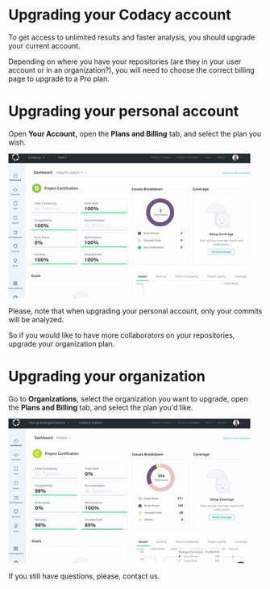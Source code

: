 # Upgrading your Codacy account

To get access to unlimited results and faster analysis, you
should upgrade your current account.

Depending on where you have your repositories (are they in your user account or in an organization?), you will need to choose the correct billing page to upgrade to a Pro plan. 

# Upgrading your personal account

Open **Your Account,** open the **Plans and Billing** tab, and select the plan you wish.

![Mar-10-2017_15-08-09.gif](../../images/Mar-10-2017_15-08-09.gif)

Please, note that when upgrading your personal account, only your commits will be analyzed.

So if you would like to have more collaborators on your repositories, upgrade your organization plan.

# Upgrading your organization

Go to **Organizations**, select the organization you want to upgrade, open the **Plans and Billing** tab, and select the plan you'd like.

![Mar-10-2017_17-02-37.gif](../../images/Mar-10-2017_17-02-37.gif)

If you still have questions, please, contact us.
